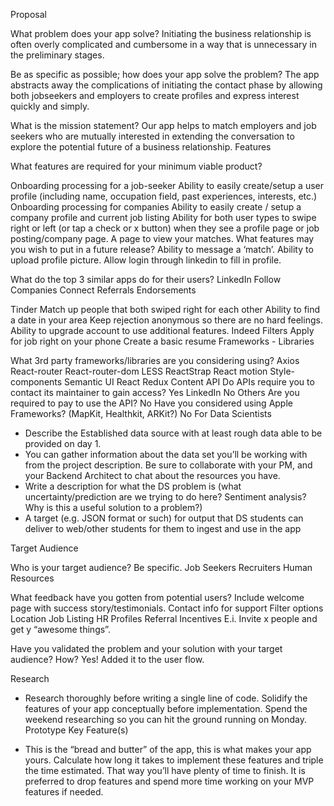 Proposal

What problem does your app solve?
Initiating the business relationship is often overly complicated and cumbersome in a way that is unnecessary in the preliminary stages.

Be as specific as possible; how does your app solve the problem?
The app abstracts away the complications of initiating the contact phase by allowing both jobseekers and employers to create profiles and express interest quickly and simply.

What is the mission statement?
Our app helps to match employers and job seekers who are mutually interested in extending the conversation to explore the potential future of a business relationship.
Features

What features are required for your minimum viable product?

Onboarding processing for a job-seeker
Ability to easily create/setup a user profile (including name, occupation field, past experiences, interests, etc.)
Onboarding processing for companies
Ability to easily create / setup a company profile and current job listing
Ability for both user types to swipe right or left (or tap a check or x button) when they see a profile page or job posting/company page.
A page to view your matches.
What features may you wish to put in a future release?
Ability to message a ‘match’.
Ability to upload profile picture.
Allow login through linkedin to fill in profile.

What do the top 3 similar apps do for their users?
LinkedIn
Follow Companies
Connect
Referrals
Endorsements

Tinder
Match up people that both swiped right for each other
Ability to find a date in your area
Keep rejection anonymous so there are no hard feelings.
Ability to upgrade account to use additional features.
Indeed
Filters
Apply for job right on your phone
Create a basic resume
Frameworks - Libraries

What 3rd party frameworks/libraries are you considering using?
Axios
React-router
React-router-dom
LESS
ReactStrap
React motion
Style-components
Semantic UI React
Redux
Content API
Do APIs require you to contact its maintainer to gain access?
Yes
LinkedIn
No
Others
Are you required to pay to use the API?
No
Have you considered using Apple Frameworks? (MapKit, Healthkit, ARKit?)
No
For Data Scientists

- Describe the Established data source with at least rough data able to be provided on day 1.
- You can gather information about the data set you’ll be working with from the project description. Be sure to collaborate with your PM, and your Backend Architect to chat about the resources you have.
- Write a description for what the DS problem is (what uncertainty/prediction are we trying to do here? Sentiment analysis? Why is this a useful solution to a problem?)
- A target (e.g. JSON format or such) for output that DS students can deliver to web/other students for them to ingest and use in the app

Target Audience

Who is your target audience? Be specific.
Job Seekers
Recruiters
Human Resources

What feedback have you gotten from potential users?
Include welcome page with success story/testimonials.
Contact info for support
Filter options
Location
Job Listing
HR Profiles
Referral Incentives
E.i. Invite x people and get y “awesome things”.

Have you validated the problem and your solution with your target audience?
How?
Yes! Added it to the user flow.

Research

- Research thoroughly before writing a single line of code. Solidify the features of your app conceptually before implementation. Spend the weekend researching so you can hit the ground running on Monday.
  Prototype Key Feature(s)

- This is the “bread and butter” of the app, this is what makes your app yours. Calculate how long it takes to implement these features and triple the time estimated. That way you’ll have plenty of time to finish. It is preferred to drop features and spend more time working on your MVP features if needed.
